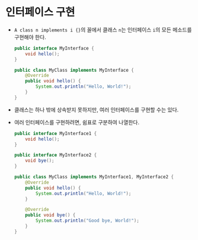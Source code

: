 # 인터페이스 구현

- `A class n implements i {}`의 꼴에서 클래스 `n`는 인터페이스 `i`의 모든 메소드를 구현해야 한다.

  ```java
  public interface MyInterface {
      void hello();
  }
  ```

  ```java
  public class MyClass implements MyInterface {
      @Override
      public void hello() {
          System.out.println("Hello, World!");
      }
  }
  ```

- 클래스는 하나 밖에 상속받지 못하지만, 여러 인터페이스를 구현할 수는 있다.
- 여러 인터페이스를 구현하려면, 쉼표로 구분하여 나열한다.

  ```java
  public interface MyInterface1 {
      void hello();
  }
  ```

  ```java
  public interface MyInterface2 {
      void bye();
  }
  ```

  ```java
  public class MyClass implements MyInterface1, MyInterface2 {
      @Override
      public void hello() {
          System.out.println("Hello, World!");
      }

      @Override
      public void bye() {
          System.out.println("Good bye, World!");
      }
  }
  ```
